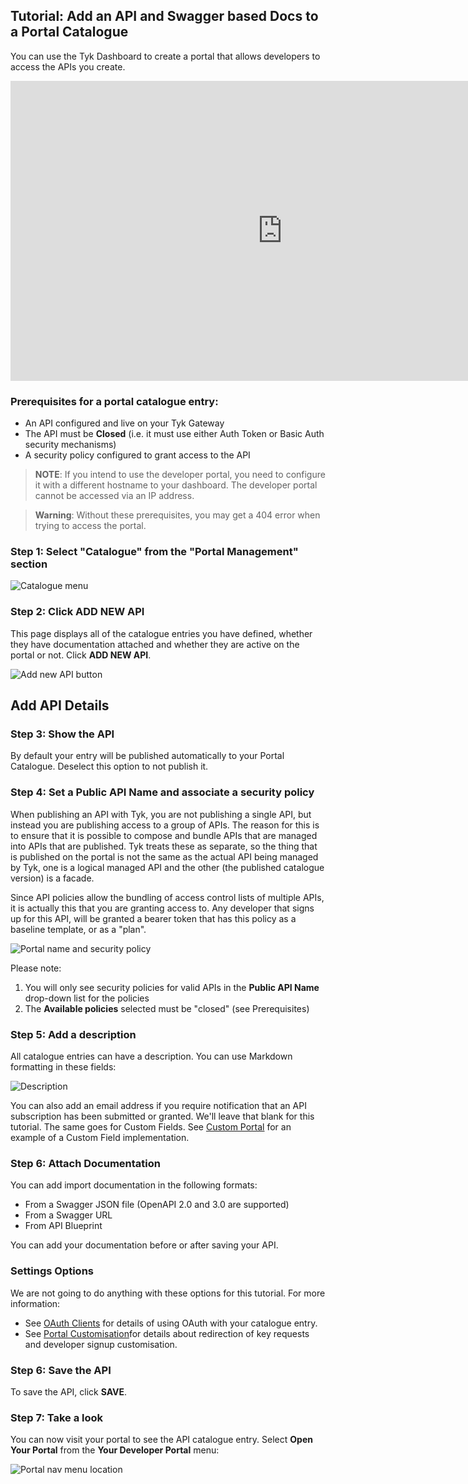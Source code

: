 ## Tutorial: Add an API and Swagger based Docs to a Portal Catalogue

You can use the Tyk Dashboard to create a portal that allows developers to access the APIs you create.

<iframe width="870" height="480" src="https://www.youtube.com/embed/cywF9Dvg6lI" frameborder="0" gesture="media" allowfullscreen></iframe>

### Prerequisites for a portal catalogue entry:

- An API configured and live on your Tyk Gateway
- The API must be **Closed** (i.e. it must use either Auth Token or Basic Auth security mechanisms)
- A security policy configured to grant access to the API

> **NOTE**: If you intend to use the developer portal, you need to configure it with a different hostname to your dashboard. The developer portal cannot be accessed via an IP address.

> **Warning**: Without these prerequisites, you may get a 404 error when trying to access the portal.

### Step 1: Select "Catalogue" from the "Portal Management" section

![Catalogue menu](/docs/img/2.10/catalogue_menu.png)

### Step 2: Click ADD NEW API

This page displays all of the catalogue entries you have defined, whether they have documentation attached and whether they are active on the portal or not. Click **ADD NEW API**.

![Add new API button](/docs/img/2.10/add_catalogue_entry.png)

## Add API Details

### Step 3: Show the API

By default your entry will be published automatically to your Portal Catalogue. Deselect this option to not publish it.

### Step 4: Set a Public API Name and associate a security policy

When publishing an API with Tyk, you are not publishing a single API, but instead you are publishing access to a group of APIs. The reason for this is to ensure that it is possible to compose and bundle APIs that are managed into APIs that are published. Tyk treats these as separate, so the thing that is published on the portal is not the same as the actual API being managed by Tyk, one is a logical managed API and the other (the published catalogue version) is a facade.

Since API policies allow the bundling of access control lists of multiple APIs, it is actually this that you are granting access to. Any developer that signs up for this API, will be granted a bearer token that has this policy as a baseline template, or as a "plan".

![Portal name and security policy](/docs/img/2.10/public_name_catalogue.png)

Please note:

1.  You will only see security policies for valid APIs in the **Public API Name** drop-down list for the policies
2.  The **Available policies** selected must be "closed" (see Prerequisites)

### Step 5: Add a description

All catalogue entries can have a description. You can use Markdown formatting in these fields:

![Description](/docs/img/2.10/catalogue_description.png)

You can also add an email address if you require notification that an API subscription has been submitted or granted. We'll leave that blank for this tutorial. The same goes for Custom Fields. See [Custom Portal](/docs/tyk-developer-portal/customise/custom-developer-portal/#updating-a-developer-example-adding-custom-fields) for an example of a Custom Field implementation.


### Step 6: Attach Documentation

You can add import documentation in the following formats:

- From a Swagger JSON file (OpenAPI 2.0 and 3.0 are supported)
- From a Swagger URL
- From API Blueprint

You can add your documentation before or after saving your API.

### Settings Options

We are not going to do anything with these options for this tutorial. For more information:

* See [OAuth Clients](/docs/tyk-developer-portal/portal-oauth-clients/) for details of using OAuth with your catalogue entry.
* See [Portal Customisation](/docs/tyk-developer-portal/customise/)for details about redirection of key requests and developer signup customisation.

### Step 6: Save the API

To save the API, click **SAVE**.

### Step 7: Take a look

You can now visit your portal to see the API catalogue entry. Select **Open Your Portal** from the **Your Developer Portal** menu:

![Portal nav menu location](/docs/img/2.10/portal_menu.png)
